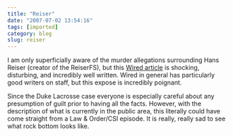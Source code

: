 ```yaml
---
title: "Reiser"
date: "2007-07-02 13:54:16"
tags: [imported]
category: blog
slug: reiser
---
```


I am only superficially aware of the murder allegations surrounding Hans Reiser (creator of the ReiserFS), but this <a href="https://www.wired.com/techbiz/people/magazine/15-07/ff_hansreiser?currentPage=1" title="in our own backyard">Wired article</a> is shocking, disturbing, and incredibly well written. Wired in general has particularly good writers on staff, but this expose is incredibly poignant.

Since the Duke Lacrosse case everyone is especially careful about any presumption of guilt prior to having all the facts. However, with the description of what is currently in the public area, this literally could have come straight from a Law & Order/CSI episode. It is really, really sad to see what rock bottom looks like.
